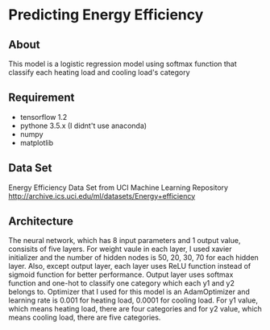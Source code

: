 Predicting Energy Efficiency
========================
About
-------
This model is a logistic regression model using softmax function that classify each heating load and cooling load's category

Requirement
--------------
* tensorflow 1.2
* pythone 3.5.x (I didnt't use anaconda)
* numpy
* matplotlib

Data Set
----------------------
Energy Efficiency Data Set from UCI Machine Learning Repository
<http://archive.ics.uci.edu/ml/datasets/Energy+efficiency>

Architecture
-------------
The neural network, which has 8 input parameters and 1 output value, consisits of five layers.
For weight vaule in each layer, I used xavier initializer and the number of hidden nodes is 50, 20, 30, 70 for each hidden layer.
Also, except output layer, each layer uses ReLU function instead of sigmoid function for better performance.
Output layer uses softmax function and one-hot to classify one category which each y1 and y2 belongs to.
Optimizer that I used for this model is an AdamOptimizer and learning rate is 0.001 for heating load, 0.0001 for cooling load. 
For y1 value, which means heating load, there are four categories and for y2 value, which means cooling load, there are five categories.